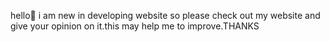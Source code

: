 hello👋 i am new in developing website so please check out my website and give your opinion on it.this may help me to improve.THANKS
